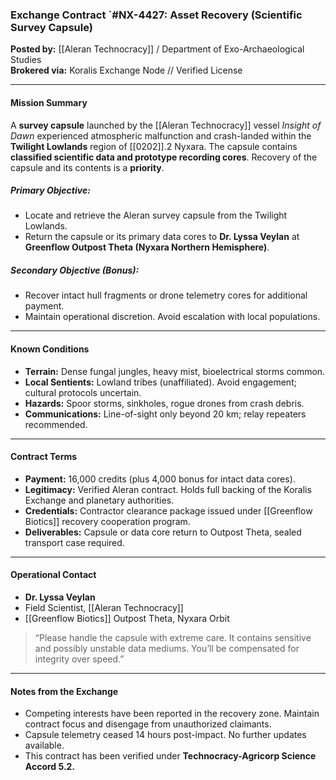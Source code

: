 ### **Exchange Contract `#NX-4427: Asset Recovery (Scientific Survey Capsule)**
**Posted by:** [[Aleran Technocracy]] / Department of Exo-Archaeological Studies  
**Brokered via:** Koralis Exchange Node // Verified License

---
#### **Mission Summary**
A **survey capsule** launched by the [[Aleran Technocracy]] vessel _Insight of Dawn_ experienced atmospheric malfunction and crash-landed within the **Twilight Lowlands** region of [[0202]].2 Nyxara. The capsule contains **classified scientific data and prototype recording cores**. Recovery of the capsule and its contents is a **priority**.
##### **Primary Objective:**
- Locate and retrieve the Aleran survey capsule from the Twilight Lowlands.
- Return the capsule or its primary data cores to **Dr. Lyssa Veylan** at **Greenflow Outpost Theta (Nyxara Northern Hemisphere)**.

##### **Secondary Objective (Bonus):**
- Recover intact hull fragments or drone telemetry cores for additional payment.
- Maintain operational discretion. Avoid escalation with local populations.

---
#### **Known Conditions**
- **Terrain:** Dense fungal jungles, heavy mist, bioelectrical storms common.
- **Local Sentients:** Lowland tribes (unaffiliated). Avoid engagement; cultural protocols uncertain.
- **Hazards:** Spoor storms, sinkholes, rogue drones from crash debris.
- **Communications:** Line-of-sight only beyond 20 km; relay repeaters recommended.

---
#### **Contract Terms**
- **Payment:** 16,000 credits (plus 4,000 bonus for intact data cores).
- **Legitimacy:** Verified Aleran contract. Holds full backing of the Koralis Exchange and planetary authorities.
- **Credentials:** Contractor clearance package issued under [[Greenflow Biotics]] recovery cooperation program.
- **Deliverables:** Capsule or data core return to Outpost Theta, sealed transport case required.

---
#### **Operational Contact**
* **Dr. Lyssa Veylan**  
* Field Scientist, [[Aleran Technocracy]]
* [[Greenflow Biotics]] Outpost Theta, Nyxara Orbit

> “Please handle the capsule with extreme care. It contains sensitive and possibly unstable data mediums. You’ll be compensated for integrity over speed.”

---
#### **Notes from the Exchange**
- Competing interests have been reported in the recovery zone. Maintain contract focus and disengage from unauthorized claimants.
- Capsule telemetry ceased 14 hours post-impact. No further updates available.
- This contract has been verified under **Technocracy-Agricorp Science Accord 5.2.**
